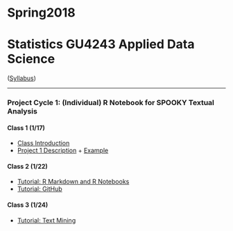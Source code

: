 # Spring2018
# Statistics GU4243 Applied Data Science
([Syllabus](/Course_Information/syllabus.Rmd))

----
### Project Cycle 1: (Individual) R Notebook for SPOOKY Textual Analysis

#### Class 1 (1/17)
+ [Class Introduction](/Tutorials/Intro.pdf)
+ [Project 1 Description](/Project_Starter_Codes/doc/project_description.Rmd) + [Example](https://github.com/TZstatsADS/fall2017-project1-BruceYanghy)

#### Class 2 (1/22)
+ [Tutorial: R Markdown and R Notebooks](/Tutorials/RNotebook.Rmd)
+ [Tutorial: GitHub](/Tutorials/Week1-GitHub.md)

#### Class 3 (1/24)
+ [Tutorial: Text Mining](/Tutorials/Week1-TextMining)
